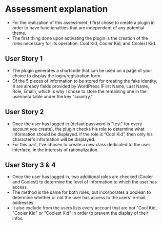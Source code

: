 # Assessment explanation

* For the realization of this assessment, I first chose to create a plugin in order to have functionalities that are independent of any potential theme.
* The first thing done upon activating the plugin is the creation of the roles necessary for its operation: Cool Kid, Cooler Kid, and Coolest Kid.

## User Story 1

* The plugin generates a shortcode that can be used on a page of your choice to display the login/registration form.
* Of the 5 pieces of information to be stored for creating the fake identity, 4 are already fields provided by WordPress (First Name, Last Name, Role, Email), which is why I chose to store the remaining one in the usermeta table under the key "country."

## User Story 2

* Once the user has logged in (defaut password is "test" for every account you create), the plugin checks his role to determine what information should be displayed. If the role is “Cool Kid”, then only his character's information will be displayed.
* For this part, I've chosen to create a new class dedicated to the user interface, in the interests of rationalization.

## User Story 3 & 4

* Once the user has logged in, two additional roles are checked (Cooler and Coolest) to determine the level of information to which the user has access.
* The method is the same for both roles, but incorporates a boolean to determine whether or not the user has access to the users' e-mail addresses.
* It also exclude from the users lists every account that are not "Cool Kid, "Cooler Kid" or "Coolest Kid" in order to prevent the display of their infos.
